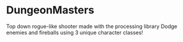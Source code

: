 # DungeonMasters
Top down rogue-like shooter made with the processing library
Dodge enemies and fireballs using 3 unique character classes!
